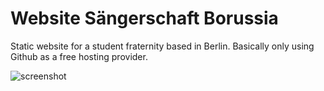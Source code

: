 # Website Sängerschaft Borussia

Static website for a student fraternity based in Berlin. Basically only using Github as a free hosting provider.

![screenshot](https://i.imgur.com/tYrqWeR.jpg)
